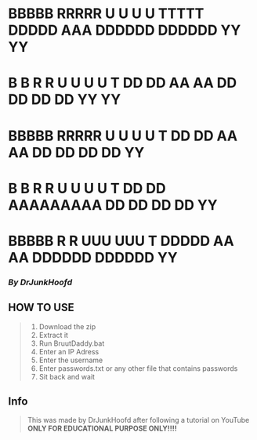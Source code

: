 # BBBBB   RRRRR   U   U   U   U   TTTTT	DDDDD        AAA      DDDDDD     DDDDDD     YY    YY
# B   B   R   R   U   U   U   U     T  	DD   DD     AA AA     DD    DD   DD    DD    YY  YY
# BBBBB   RRRRR   U   U   U   U     T  	DD     DD  AA   AA    DD     DD  DD     DD     YY
# B   B   R  R    U   U   U   U     T  	DD    DD  AAAAAAAAA   DD    DD   DD    DD      YY
# BBBBB   R   R    UUU     UUU      T  	DDDDD	 AA       AA  DDDDDD     DDDDDD	       YY

### *By DrJunkHoofd*


## **HOW TO USE**
>1. Download the zip
>2. Extract it
>3. Run BruutDaddy.bat
>4. Enter an IP Adress
>5. Enter the username
>6. Enter passwords.txt or any other file that contains passwords
>7. Sit back and wait

## **Info**
>This was made by DrJunkHoofd after following a tutorial on YouTube
>**ONLY FOR EDUCATIONAL PURPOSE ONLY!!!!**
